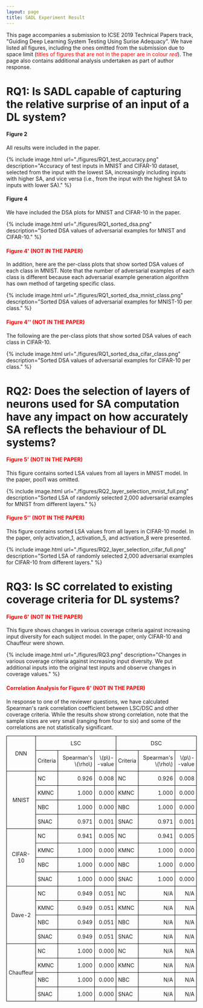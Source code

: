 ```yaml
---
layout: page
title: SADL Experiment Result
---
```


This page accompanies a submission to ICSE 2019 Technical Papers track, "Guiding Deep Learning System Testing Using Surise Adequacy". We have listed all figures, including the ones omitted from the submission due to space limit (<span style="color:red;">titles of figures that are not in the paper are in colour *red*</span>). The page also contains additional analysis undertaken as part of author response.

# RQ1: Is SADL capable of capturing the relative surprise of an input of a DL system?

#### Figure 2 

All results were included in the paper.

{% include image.html url="./figures/RQ1_test_accuracy.png" description="Accuracy of test inputs in MNIST and CIFAR-10 dataset, selected from the input with the lowest SA, increasingly including inputs with higher SA, and vice versa  (i.e., from the input with the highest SA to inputs with lower SA)." %}

#### Figure 4

We have included the DSA plots for MNIST and CIFAR-10 in the paper.

{% include image.html url="./figures/RQ1_sorted_dsa.png" description="Sorted DSA values of adversarial examples for MNIST and CIFAR-10." %}

#### <span style="color:red">Figure 4' (NOT IN THE PAPER)</span>

In addition, here are the per-class plots that show sorted DSA values of each class in MNIST. Note that the number of adversarial examples of each class is different because each adversarial example generation algorithm has own method of targeting specific class.

{% include image.html url="./figures/RQ1_sorted_dsa_mnist_class.png" description="Sorted DSA values of adversarial examples for MNIST-10 per class." %}

#### <span style="color:red">Figure 4'' (NOT IN THE PAPER)</span>

The following are the per-class plots that show sorted DSA values of each class in CIFAR-10.

{% include image.html url="./figures/RQ1_sorted_dsa_cifar_class.png" description="Sorted DSA values of adversarial examples for CIFAR-10 per class." %}

# RQ2: Does the selection of layers of neurons used for SA computation have any impact on how accurately SA reflects the behaviour of DL systems?

#### <span style="color:red">Figure 5' (NOT IN THE PAPER)</span>

This figure contains sorted LSA values from all layers in MNIST model. In the paper, pool1 was omitted.

{% include image.html url="./figures/RQ2_layer_selection_mnist_full.png" description="Sorted LSA of randomly selected 2,000 adversarial examples for MNIST from different layers." %}

#### <span style="color:red">Figure 5'' (NOT IN THE PAPER)</span>

This figure contains sorted LSA values from all layers in CIFAR-10 model. In the paper, only activation_1, activation_5, and activation_8 were presented.

{% include image.html url="./figures/RQ2_layer_selection_cifar_full.png" description="Sorted LSA of randomly selected 2,000 adversarial examples for CIFAR-10 from different layers." %}


# RQ3: Is SC correlated to existing coverage criteria for DL systems?

#### <span style="color:red">Figure 6' (NOT IN THE PAPER)</span>

This figure shows changes in various coverage criteria against increasing input diversity for each subject model. In the paper, only CIFAR-10 and Chauffeur were shown.

{% include image.html url="./figures/RQ3.png" description="Changes in various coverage criteria against increasing input diversity. We put additional inputs into the original test inputs and observe changes in coverage values." %}

#### <span style="color:red">Correlation Analysis for Figure 6' (NOT IN THE PAPER)</span>

In response to one of the reviewer questions, we have calculated Spearman's rank correlation coefficient between LSC/DSC and other coverage criteria. While the results show strong correlation, note that the sample sizes are very small (ranging from four to six) and some of the correlations are not statistically significant.

<style type="text/css">
.tg  {border-collapse:collapse;border-spacing:0;}
.tg td{font-size:14px;padding:10px 5px;border-style:solid;border-width:1px;overflow:hidden;word-break:normal;border-color:black;}
.tg th{font-size:14px;font-weight:normal;padding:10px 5px;border-style:solid;border-width:1px;overflow:hidden;word-break:normal;border-color:black;}
.tg .tg-name{text-align:left; vertical-align:middle;}
.tg .tg-name-vmiddle{text-align:center; vertical-align:middle;}
.tg .tg-name-center{text-align:center; vertical-align:middle;}
.tg .tg-num{text-align:right;vertical-align:top}
</style>
<div>
<table class="tg" style="margin: 0 auto;">
  <tr>
    <th class="tg-name-center" rowspan="2">DNN</th>
    <th class="tg-name-center" colspan="3">LSC</th>
    <th class="tg-name-center" colspan="3">DSC</th>
  </tr>
  <tr>
    <td class="tg-name">Criteria</td>
    <td class="tg-num">Spearman's \(\rho\)</td>
    <td class="tg-num">\(p\)--value</td>
    <td class="tg-name">Criteria</td>
    <td class="tg-num">Spearman's \(\rho\)</td>
    <td class="tg-num">\(p\)--value</td>
  </tr>
  <tr>
    <td class="tg-name-vmiddle" rowspan="4">MNIST</td>
    <td class="tg-name">NC</td>
    <td class="tg-num">0.926</td>
    <td class="tg-num">0.008</td>
    <td class="tg-name">NC</td>
    <td class="tg-num">0.926</td>
    <td class="tg-num">0.008</td>
  </tr>
  <tr>
    <td class="tg-name">KMNC</td>
    <td class="tg-num">1.000</td>
    <td class="tg-num">0.000</td>
    <td class="tg-name">KMNC</td>
    <td class="tg-num">1.000</td>
    <td class="tg-num">0.000</td>
  </tr>
  <tr>
    <td class="tg-name">NBC</td>
    <td class="tg-num">1.000</td>
    <td class="tg-num">0.000</td>
    <td class="tg-name">NBC</td>
    <td class="tg-num">1.000</td>
    <td class="tg-num">0.000</td>
  </tr>
  <tr>
    <td class="tg-name">SNAC</td>
    <td class="tg-num">0.971</td>
    <td class="tg-num">0.001</td>
    <td class="tg-name">SNAC</td>
    <td class="tg-num">0.971</td>
    <td class="tg-num">0.001</td>
  </tr>
  <tr>
    <td class="tg-name-vmiddle" rowspan="4">CIFAR-10</td>
    <td class="tg-name">NC</td>
    <td class="tg-num">0.941</td>
    <td class="tg-num">0.005</td>
    <td class="tg-name">NC</td>
    <td class="tg-num">0.941</td>
    <td class="tg-num">0.005</td>
  </tr>
  <tr>
    <td class="tg-name">KMNC</td>
    <td class="tg-num">1.000</td>
    <td class="tg-num">0.000</td>
    <td class="tg-name">KMNC</td>
    <td class="tg-num">1.000</td>
    <td class="tg-num">0.000</td>
  </tr>
  <tr>
    <td class="tg-name">NBC</td>
    <td class="tg-num">1.000</td>
    <td class="tg-num">0.000</td>
    <td class="tg-name">NBC</td>
    <td class="tg-num">1.000</td>
    <td class="tg-num">0.000</td>
  </tr>
  <tr>
    <td class="tg-name">SNAC</td>
    <td class="tg-num">1.000</td>
    <td class="tg-num">0.000</td>
    <td class="tg-name">SNAC</td>
    <td class="tg-num">1.000</td>
    <td class="tg-num">0.000</td>
  </tr>
  <tr>
    <td class="tg-name-vmiddle" rowspan="4">Dave-2</td>
    <td class="tg-name">NC</td>
    <td class="tg-num">0.949</td>
    <td class="tg-num">0.051</td>
    <td class="tg-name">NC</td>
    <td class="tg-num">N/A</td>
    <td class="tg-num">N/A</td>
  </tr>
  <tr>
    <td class="tg-name">KMNC</td>
    <td class="tg-num">0.949</td>
    <td class="tg-num">0.051</td>
    <td class="tg-name">KMNC</td>
    <td class="tg-num">N/A</td>
    <td class="tg-num">N/A</td>
  </tr>
  <tr>
    <td class="tg-name">NBC</td>
    <td class="tg-num">0.949</td>
    <td class="tg-num">0.051</td>
    <td class="tg-name">NBC</td>
    <td class="tg-num">N/A</td>
    <td class="tg-num">N/A</td>
  </tr>
  <tr>
    <td class="tg-name">SNAC</td>
    <td class="tg-num">0.949</td>
    <td class="tg-num">0.051</td>
    <td class="tg-name">SNAC</td>
    <td class="tg-num">N/A</td>
    <td class="tg-num">N/A</td>
  </tr>
  <tr>
    <td class="tg-name-vmiddle" rowspan="4">Chauffeur</td>
    <td class="tg-name">NC</td>
    <td class="tg-num">1.000</td>
    <td class="tg-num">0.000</td>
    <td class="tg-name">NC</td>
    <td class="tg-num">N/A</td>
    <td class="tg-num">N/A</td>
  </tr>
  <tr>
    <td class="tg-name">KMNC</td>
    <td class="tg-num">1.000</td>
    <td class="tg-num">0.000</td>
    <td class="tg-name">KMNC</td>
    <td class="tg-num">N/A</td>
    <td class="tg-num">N/A</td>
  </tr>
  <tr>
    <td class="tg-name">NBC</td>
    <td class="tg-num">1.000</td>
    <td class="tg-num">0.000</td>
    <td class="tg-name">NBC</td>
    <td class="tg-num">N/A</td>
    <td class="tg-num">N/A</td>
  </tr>
  <tr>
    <td class="tg-name">SNAC</td>
    <td class="tg-num">1.000</td>
    <td class="tg-num">0.000</td>
    <td class="tg-name">SNAC</td>
    <td class="tg-num">N/A</td>
    <td class="tg-num">N/A</td>
  </tr>
</table>
</div>